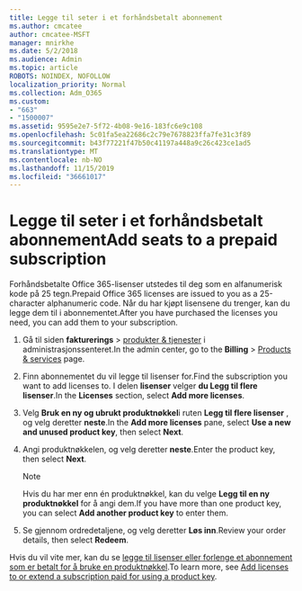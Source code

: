 ```yaml
---
title: Legge til seter i et forhåndsbetalt abonnement
ms.author: cmcatee
author: cmcatee-MSFT
manager: mnirkhe
ms.date: 5/2/2018
ms.audience: Admin
ms.topic: article
ROBOTS: NOINDEX, NOFOLLOW
localization_priority: Normal
ms.collection: Adm_O365
ms.custom:
- "663"
- "1500007"
ms.assetid: 9595e2e7-5f72-4b08-9e16-183fc6e9c108
ms.openlocfilehash: 5c01fa5ea22686c2c79e7678823ffa7fe31c3f89
ms.sourcegitcommit: b43f77221f47b50c41197a448a9c26c423ce1ad5
ms.translationtype: MT
ms.contentlocale: nb-NO
ms.lasthandoff: 11/15/2019
ms.locfileid: "36661017"
---
```

# <a name="add-seats-to-a-prepaid-subscription"></a><span data-ttu-id="84403-102">Legge til seter i et forhåndsbetalt abonnement</span><span class="sxs-lookup"><span data-stu-id="84403-102">Add seats to a prepaid subscription</span></span>

<span data-ttu-id="84403-103">Forhåndsbetalte Office 365-lisenser utstedes til deg som en alfanumerisk kode på 25 tegn.</span><span class="sxs-lookup"><span data-stu-id="84403-103">Prepaid Office 365 licenses are issued to you as a 25-character alphanumeric code.</span></span> <span data-ttu-id="84403-104">Når du har kjøpt lisensene du trenger, kan du legge dem til i abonnementet.</span><span class="sxs-lookup"><span data-stu-id="84403-104">After you have purchased the licenses you need, you can add them to your subscription.</span></span> 

1. <span data-ttu-id="84403-105">Gå til siden **fakturerings** > [produkter & tjenester](https://go.microsoft.com/fwlink/p/?linkid=842054) i administrasjonssenteret.</span><span class="sxs-lookup"><span data-stu-id="84403-105">In the admin center, go to the **Billing** > [Products & services](https://go.microsoft.com/fwlink/p/?linkid=842054) page.</span></span>

2. <span data-ttu-id="84403-106">Finn abonnementet du vil legge til lisenser for.</span><span class="sxs-lookup"><span data-stu-id="84403-106">Find the subscription you want to add licenses to.</span></span> <span data-ttu-id="84403-107">I delen **lisenser** velger **du Legg til flere lisenser**.</span><span class="sxs-lookup"><span data-stu-id="84403-107">In the **Licenses** section, select **Add more licenses**.</span></span>

3. <span data-ttu-id="84403-108">Velg **Bruk en ny og ubrukt produktnøkkel**i ruten **Legg til flere lisenser** , og velg deretter **neste**.</span><span class="sxs-lookup"><span data-stu-id="84403-108">In the **Add more licenses** pane, select **Use a new and unused product key**, then select **Next**.</span></span>

4. <span data-ttu-id="84403-109">Angi produktnøkkelen, og velg deretter **neste**.</span><span class="sxs-lookup"><span data-stu-id="84403-109">Enter the product key, then select **Next**.</span></span>

    > [!NOTE]
    > <span data-ttu-id="84403-110">Hvis du har mer enn én produktnøkkel, kan du velge **Legg til en ny produktnøkkel** for å angi dem.</span><span class="sxs-lookup"><span data-stu-id="84403-110">If you have more than one product key, you can select **Add another product key** to enter them.</span></span>

5. <span data-ttu-id="84403-111">Se gjennom ordredetaljene, og velg deretter **Løs inn**.</span><span class="sxs-lookup"><span data-stu-id="84403-111">Review your order details, then select **Redeem**.</span></span>

<span data-ttu-id="84403-112">Hvis du vil vite mer, kan du se [legge til lisenser eller forlenge et abonnement som er betalt for å bruke en produktnøkkel](https://docs.microsoft.com/office365/admin/misc/add-licenses-using-product-key).</span><span class="sxs-lookup"><span data-stu-id="84403-112">To learn more, see [Add licenses to or extend a subscription paid for using a product key](https://docs.microsoft.com/office365/admin/misc/add-licenses-using-product-key).</span></span>